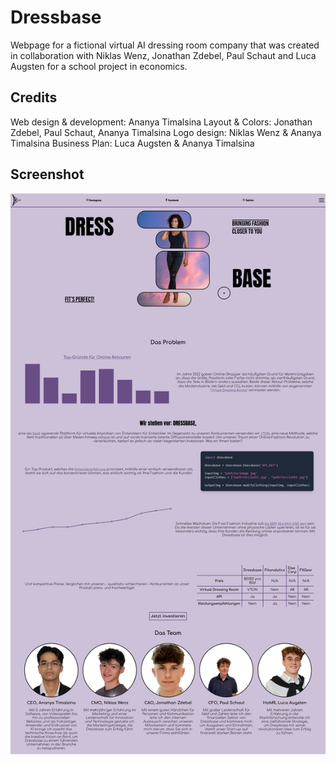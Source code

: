 # Dressbase

Webpage for a fictional virtual AI dressing room company that was created in collaboration with Niklas Wenz, Jonathan Zdebel, Paul Schaut and Luca Augsten for a school project in economics.

## Credits
Web design & development: Ananya Timalsina
Layout & Colors: Jonathan Zdebel, Paul Schaut, Ananya Timalsina
Logo design: Niklas Wenz & Ananya Timalsina
Business Plan: Luca Augsten & Ananya Timalsina

## Screenshot
<img src="https://github.com/ananyatimalsina/dressbase/blob/main/screenshots/main.png"></img>
